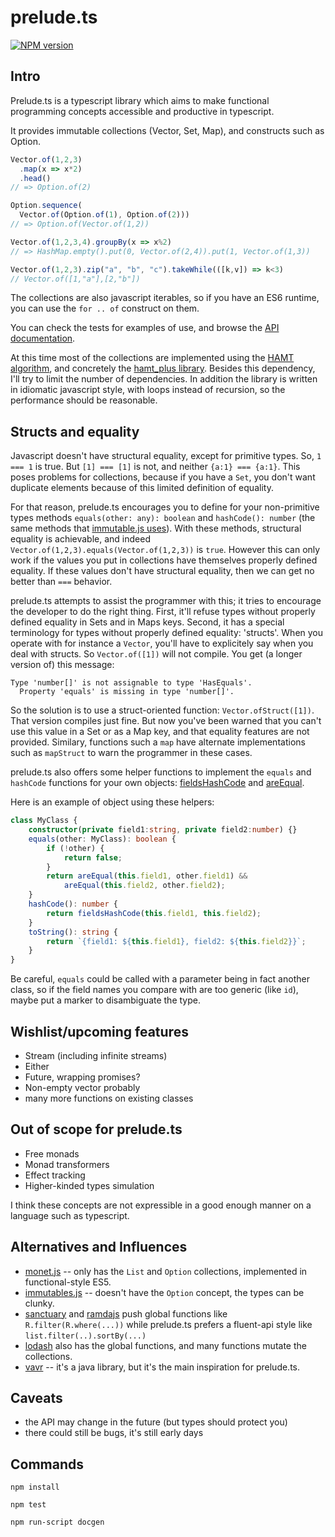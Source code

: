 # prelude.ts
[![NPM version][npm-image]][npm-url]

## Intro

Prelude.ts is a typescript library which aims to make functional programming
concepts accessible and productive in typescript.

It provides immutable collections (Vector, Set, Map), and constructs such as
Option.

```typescript
Vector.of(1,2,3)
  .map(x => x*2)
  .head() 
// => Option.of(2)

Option.sequence(
  Vector.of(Option.of(1), Option.of(2)))
// => Option.of(Vector.of(1,2))

Vector.of(1,2,3,4).groupBy(x => x%2) 
// => HashMap.empty().put(0, Vector.of(2,4)).put(1, Vector.of(1,3))

Vector.of(1,2,3).zip("a", "b", "c").takeWhile(([k,v]) => k<3)
// Vector.of([1,"a"],[2,"b"])
```

The collections are also javascript iterables, so if you have an ES6 runtime,
you can use the `for .. of` construct on them.

You can check the tests for examples of use, and browse the
[API documentation](http://emmanueltouzery.github.io/prelude.ts/apidoc/globals.html).

At this time most of the collections are implemented using the
[HAMT algorithm](http://en.wikipedia.org/wiki/Hash_array_mapped_trie),
and concretely the [hamt_plus library](https://www.npmjs.com/package/hamt_plus).
Besides this dependency, I'll try to limit the number of dependencies.
In addition the library is written in idiomatic javascript style, with loops
instead of recursion, so the performance should be reasonable.

## Structs and equality

Javascript doesn't have structural equality, except for primitive types.
So, `1 === 1` is true. But `[1] === [1]` is not, and neither `{a:1} === {a:1}`.
This poses problems for collections, because if you have a `Set`, you don't
want duplicate elements because of this limited definition of equality.

For that reason, prelude.ts encourages you to define for your non-primitive types
methods `equals(other: any): boolean` and `hashCode(): number` (the same
methods that [immutable.js uses](https://facebook.github.io/immutable-js/docs/#/ValueObject)).
With these methods, structural equality is achievable, and indeed
`Vector.of(1,2,3).equals(Vector.of(1,2,3))` is `true`. However this can only
work if the values you put in collections have themselves properly defined equality.
If these values don't have structural equality, then we can get no better than
`===` behavior.

prelude.ts attempts to assist the programmer with this; it tries to encourage
the developer to do the right thing. First, it'll refuse types without properly
defined equality in Sets and in Maps keys. Second, it has a special terminology
for types without properly defined equality: 'structs'.
When you operate with for instance a `Vector`, you'll have to explicitely say
when you deal with structs. So `Vector.of([1])` will not compile.
You get (a longer version of) this message:

    Type 'number[]' is not assignable to type 'HasEquals'.
      Property 'equals' is missing in type 'number[]'.

So the solution is to use a struct-oriented function: `Vector.ofStruct([1])`.
That version compiles just fine. But now you've been warned that you can't use
this value in a Set or as a Map key, and that equality features are not provided.
Similary, functions such a `map` have alternate implementations such as `mapStruct`
to warn the programmer in these cases.

prelude.ts also offers some helper functions to implement the `equals` and
`hashCode` functions for your own objects:
[fieldsHashCode](http://emmanueltouzery.github.io/prelude.ts/apidoc/globals.html#fieldshashcode)
and [areEqual](http://emmanueltouzery.github.io/prelude.ts/apidoc/globals.html#areequal).

Here is an example of object using these helpers:

```typescript
class MyClass {
    constructor(private field1:string, private field2:number) {}
    equals(other: MyClass): boolean {
        if (!other) {
            return false;
        }
        return areEqual(this.field1, other.field1) &&
            areEqual(this.field2, other.field2);
    }
    hashCode(): number {
        return fieldsHashCode(this.field1, this.field2);
    }
    toString(): string {
        return `{field1: ${this.field1}, field2: ${this.field2}}`;
    }
}
```

Be careful, `equals` could be called with a parameter being in fact another class,
so if the field names you compare with are too generic (like `id`), maybe put
a marker to disambiguate the type.

## Wishlist/upcoming features

* Stream (including infinite streams)
* Either
* Future, wrapping promises?
* Non-empty vector probably
* many more functions on existing classes

## Out of scope for prelude.ts

* Free monads
* Monad transformers
* Effect tracking
* Higher-kinded types simulation

I think these concepts are not expressible in a good enough manner on a language
such as typescript.

## Alternatives and Influences

* [monet.js](https://monet.github.io/monet.js/) -- only has the `List` and 
  `Option` collections, implemented in functional-style ES5.
* [immutables.js](https://facebook.github.io/immutable-js/) -- doesn't have the
  `Option` concept, the types can be clunky.
* [sanctuary](https://github.com/sanctuary-js/sanctuary) and [ramdajs](http://ramdajs.com/)
  push global functions like `R.filter(R.where(...))` while prelude.ts prefers a
  fluent-api style like `list.filter(..).sortBy(...)`
* [lodash](https://lodash.com) also has the global functions, and many functions
  mutate the collections.
* [vavr](http://www.vavr.io/) -- it's a java library, but it's the main inspiration for prelude.ts.

## Caveats

* the API may change in the future (but types should protect you)
* there could still be bugs, it's still early days

## Commands

    npm install

    npm test

    npm run-script docgen

[npm-image]: https://img.shields.io/npm/v/prelude.ts.svg?style=flat-square
[npm-url]: https://www.npmjs.com/package/prelude.ts
